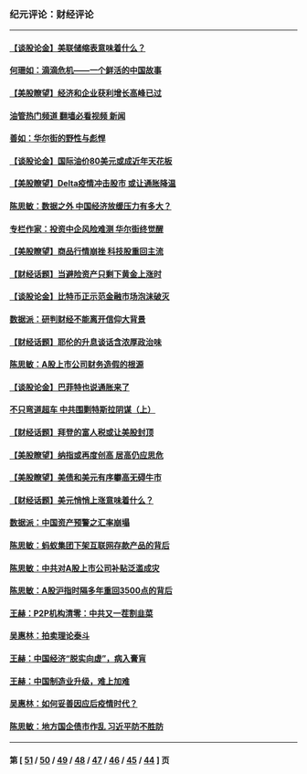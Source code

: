### 纪元评论：财经评论
---
#### [【谈股论金】美联储缩表意味着什么？](../../pages/nsc1026/n13174610.md?09040330) 
#### [何珊如：滴滴危机——一个鲜活的中国故事](../../pages/nsc1026/n13151962.md?09040330) 
#### [【美股瞭望】经济和企业获利增长高峰已过](../../pages/nsc1026/n13134466.md?09040330) 
#### [油管热门频道 翻墙必看视频 新闻](ok?09040330)
#### [善如：华尔街的野性与彪悍](../../pages/nsc1026/n13112664.md?09040330) 
#### [【谈股论金】国际油价80美元或成近年天花板](../../pages/nsc1026/n13108524.md?09040330) 
#### [【美股瞭望】Delta疫情冲击股市 或让通胀降温](../../pages/nsc1026/n13100297.md?09040330) 
#### [陈思敏：数据之外 中国经济放缓压力有多大？](../../pages/nsc1026/n13085576.md?09040330) 
#### [专栏作家：投资中企风险难测 华尔街终觉醒](../../pages/nsc1026/n13079366.md?09040330) 
#### [【美股瞭望】商品行情崩挫 科技股重回主流](../../pages/nsc1026/n13029798.md?09040330) 
#### [【财经话题】当避险资产只剩下黄金上涨时](../../pages/nsc1026/n12975626.md?09040330) 
#### [【谈股论金】比特币正示范金融市场泡沫破灭](../../pages/nsc1026/n12961769.md?09040330) 
#### [数据派：研判财经不能离开信仰大背景](../../pages/nsc1026/n12932684.md?09040330) 
#### [【财经话题】耶伦的升息谈话含浓厚政治味](../../pages/nsc1026/n12927299.md?09040330) 
#### [陈思敏：A股上市公司财务造假的根源](../../pages/nsc1026/n11229323.md?09040330) 
#### [【谈股论金】巴菲特也说通胀来了](../../pages/nsc1026/n12922463.md?09040330) 
#### [不只弯道超车 中共围剿特斯拉阴谋（上）](../../pages/nsc1026/n12919595.md?09040330) 
#### [【财经话题】拜登的富人税或让美股封顶](../../pages/nsc1026/n12899125.md?09040330) 
#### [【美股瞭望】纳指或再度创高 居高仍应思危](../../pages/nsc1026/n12878350.md?09040330) 
#### [【美股瞭望】美债和美元有序攀高无碍牛市](../../pages/nsc1026/n12844459.md?09040330) 
#### [【财经话题】美元悄悄上涨意味着什么？](../../pages/nsc1026/n12798222.md?09040330) 
#### [数据派：中国资产预警之汇率崩塌](../../pages/nsc1026/n12774242.md?09040330) 
#### [陈思敏：蚂蚁集团下架互联网存款产品的背后](../../pages/nsc1026/n12719862.md?09040330) 
#### [陈思敏：中共对A股上市公司补贴泛滥成灾](../../pages/nsc1026/n12713263.md?09040330) 
#### [陈思敏：A股沪指时隔多年重回3500点的背后](../../pages/nsc1026/n12675538.md?09040330) 
#### [王赫：P2P机构清零：中共又一茬割韭菜](../../pages/nsc1026/n12614544.md?09040330) 
#### [吴惠林：拍卖理论泰斗](../../pages/nsc1026/n12591360.md?09040330) 
#### [王赫：中国经济“脱实向虚”，病入膏肓](../../pages/nsc1026/n12564946.md?09040330) 
#### [王赫：中国制造业升级，难上加难](../../pages/nsc1026/n12559461.md?09040330) 
#### [吴惠林：如何妥善因应后疫情时代？](../../pages/nsc1026/n12553885.md?09040330) 
#### [陈思敏：地方国企债市作乱 习近平防不胜防](../../pages/nsc1026/n12553384.md?09040330) 

---
#### 第 [ [51](./51.md?09040330) / [50](./50.md?09040330) / [49](./49.md?09040330) / [48](./48.md?09040330) / [47](./47.md?09040330) / [46](./46.md?09040330) / [45](./45.md?09040330) / [44](./44.md?09040330) ] 页
